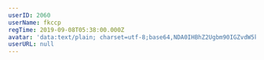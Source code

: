 ```yaml
---
userID: 2060
userName: fkccp
regTime: 2019-09-08T05:38:00.000Z
avatar: 'data:text/plain; charset=utf-8;base64,NDA0IHBhZ2Ugbm90IGZvdW5kCg=='
userURL: null
---
```




